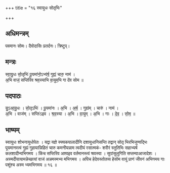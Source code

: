 +++
title = "१६ स्वायुधः सोतृभिः"

+++
## अधिमन्त्रम्
पवमानः सोमः। दैवोदासिः प्रतर्दनः। त्रिष्टुप्।

## मन्त्रः
स्वा॒यु॒धः सो॒तृभिः॑ पू॒यमा॑नो॒ऽभ्य॑र्ष॒ गुह्यं॒ चारु॒ नाम॑ ।  
अ॒भि वाजं॒ सप्ति॑रिव श्रव॒स्याभि वा॒युम॒भि गा दे॑व सोम ॥

## पदपाठः
सु॒ऽआ॒यु॒धः । सो॒तृऽभिः॑ । पू॒यमा॑नः । अ॒भि । अ॒र्ष॒ । गुह्य॑म् । चारु॑ । नाम॑ ।  
अ॒भि । वाज॑म् । सप्तिः॑ऽइव । श्र॒व॒स्या । अ॒भि । वा॒युम् । अ॒भि । गाः । दे॒व॒ । सो॒म॒ ॥

## भाष्यम्
स्वायुधः शोभनायुधोपेतः । यद्वा यज्ञे स्फ्यकपालादीनि दशायुधानिसन्ति तद्वान् सोतृ भिरभिजुण्वद्भिः पूयमानस्त्वं गुह्यं गुहायान्निहितं चारु कमनीयन्नाम त्वदीयं रसात्मकं- शरीरं स्तुतिभिः सहाभ्यर्ष कलशादीन्यभिगमय । किंच सप्तिरिव अश्वइव वर्तमानस्त्वं श्रवस्या । सुपांसुलुगिति सप्तम्याआजादेशः । अस्मदीयायामन्नेच्छायां वाजं अन्नमस्मभ्य मभिगमय । अपिच हेदेवस्तोतव्य हेसोम वायुं प्राणं जीवनं अभिगमय गाः पशूंश्च अस्म भ्यमभिगमय ॥ १६ ॥